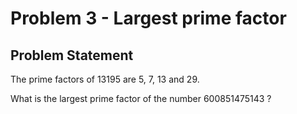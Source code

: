 # Problem 3 - Largest prime factor

## Problem Statement

The prime factors of 13195 are 5, 7, 13 and 29.

What is the largest prime factor of the number 600851475143 ?